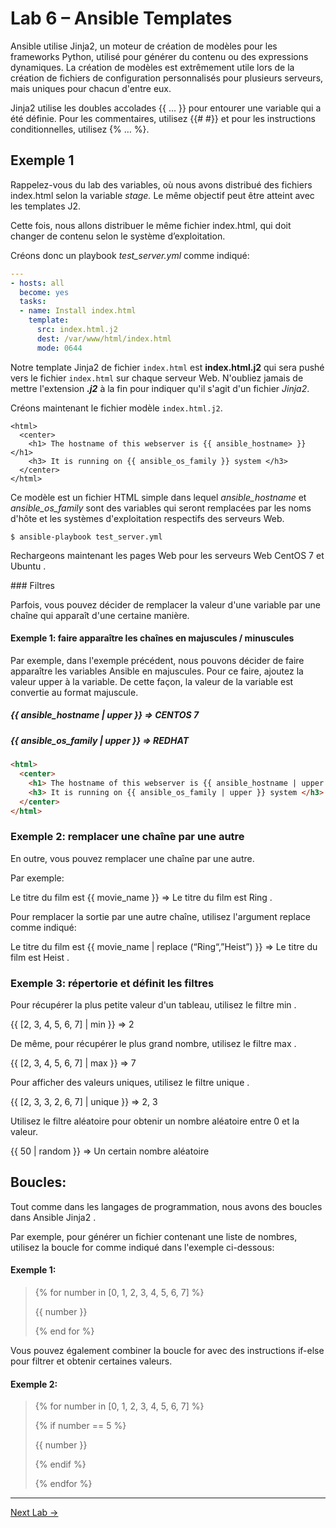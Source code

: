 Lab 6 – Ansible Templates
==
Ansible utilise Jinja2, un moteur de création de modèles pour les
frameworks Python, utilisé pour générer du contenu ou des expressions
dynamiques. La création de modèles est extrêmement utile lors de la
création de fichiers de configuration personnalisés pour plusieurs
serveurs, mais uniques pour chacun d'entre eux.

Jinja2 utilise les doubles accolades {{ ... }} pour entourer une variable
qui a été définie. Pour les commentaires, utilisez {{\# \#}} et pour les
instructions conditionnelles, utilisez {% … %}.

Exemple 1
---------

Rappelez-vous du lab des variables, où nous avons distribué des fichiers
index.html selon la variable *stage.* Le même objectif peut être atteint
avec les templates J2.

Cette fois, nous allons distribuer le même fichier index.html, qui doit
changer de contenu selon le système d’exploitation.

Créons donc un playbook *test_server.yml* comme indiqué:
```yaml
---
- hosts: all
  become: yes
  tasks:
  - name: Install index.html
    template:
      src: index.html.j2
      dest: /var/www/html/index.html
      mode: 0644
```
Notre template Jinja2 de fichier `index.html` est **index.html.j2** qui
sera pushé vers le fichier `index.html` sur chaque serveur Web. N'oubliez
jamais de mettre l'extension ***.j2*** à la fin pour indiquer qu'il s'agit
d'un fichier *Jinja2*.

Créons maintenant le fichier modèle `index.html.j2`.
```Jinja2
<html>
  <center>
    <h1> The hostname of this webserver is {{ ansible_hostname> }}</h1>
    <h3> It is running on {{ ansible_os_family }} system </h3>
  </center>
</html>
```

Ce modèle est un fichier HTML simple dans lequel *ansible_hostname* et
*ansible_os_family* sont des variables qui seront remplacées par les
noms d'hôte et les systèmes d'exploitation respectifs des serveurs Web.
```
$ ansible-playbook test_server.yml
```
Rechargeons maintenant les pages Web pour les serveurs Web CentOS 7 et
Ubuntu .

### Filtres

Parfois, vous pouvez décider de remplacer la valeur d'une variable par
une chaîne qui apparaît d'une certaine manière.

#### Exemple 1: faire apparaître les chaînes en majuscules / minuscules

Par exemple, dans l'exemple précédent, nous pouvons décider de faire
apparaître les variables Ansible en majuscules. Pour ce faire, ajoutez
la valeur upper à la variable. De cette façon, la valeur de la variable
est convertie au format majuscule.

##### {{ ansible_hostname | upper }} => CENTOS 7

##### {{ ansible_os_family | upper }} => REDHAT
```html
<html>
  <center>
    <h1> The hostname of this webserver is {{ ansible_hostname | upper }}</h1>
    <h3> It is running on {{ ansible_os_family | upper }} system </h3>
  </center>
</html>
```

### Exemple 2: remplacer une chaîne par une autre

En outre, vous pouvez remplacer une chaîne par une autre.

Par exemple:

Le titre du film est {{ movie_name }} => Le titre du film est Ring .

Pour remplacer la sortie par une autre chaîne, utilisez l'argument
replace comme indiqué:

Le titre du film est {{ movie_name | replace (“Ring“,”Heist”) }} =>
Le titre du film est Heist .

### Exemple 3: répertorie et définit les filtres

Pour récupérer la plus petite valeur d'un tableau, utilisez le filtre
min .

{{ \[2, 3, 4, 5, 6, 7\] | min }} => 2

De même, pour récupérer le plus grand nombre, utilisez le filtre max .

{{ \[2, 3, 4, 5, 6, 7\] | max }} => 7

Pour afficher des valeurs uniques, utilisez le filtre unique .

{{ \[2, 3, 3, 2, 6, 7\] | unique }} => 2, 3

Utilisez le filtre aléatoire pour obtenir un nombre aléatoire entre 0 et
la valeur.

{{ 50 | random }} => Un certain nombre aléatoire

## Boucles:

Tout comme dans les langages de programmation, nous avons des boucles
dans Ansible Jinja2 .

Par exemple, pour générer un fichier contenant une liste de nombres,
utilisez la boucle for comme indiqué dans l'exemple ci-dessous:

#### Exemple 1:

> {% for number in \[0, 1, 2, 3, 4, 5, 6, 7\] %}
>
> {{ number }}
>
> {% end for %}

Vous pouvez également combiner la boucle for avec des instructions
if-else pour filtrer et obtenir certaines valeurs.

#### Exemple 2:

> {% for number in \[0, 1, 2, 3, 4, 5, 6, 7\] %}
>
> {% if number == 5 %}
>
> {{ number }}
>
> {% endif %}
>
> {% endfor %}


---
[Next Lab ->](./Lab%206%20-%20Ansible%20Roles.md)

